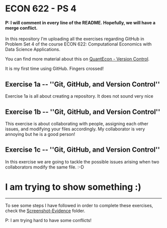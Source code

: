 # ECON 622 - PS 4
#### P: I will comment in every line of the README. Hopefully, we will have a merge conflict.
In this repository I'm uploading all the exercises regarding GitHub in Problem Set 4 of the course ECON 622: Computational Economics with Data Science Applications.

You can find more material about this on [QuantEcon - Version Control](https://julia.quantecon.org/more_julia/version_control.html).



It is my first time using GitHub. Fingers crossed!


## Exercise 1a -- ''Git, GitHub, and Version Control''
Exercise 1a is all about creating a repository. It does not sound very nice

## Exercise 1b -- ''Git, GitHub, and Version Control''
This exercise is about collaborating with people, assigning each other issues, and modifying your files accordingly. My collaborator is very annoying but he is a good person!



## Exercise 1c -- ''Git, GitHub, and Version Control''
In this exercise we are going to tackle the possible issues arising when two collaborators modify the same file. :-D

# I am trying to show something :)

----
To see some steps I have followed in order to complete these exercises, check the [Screenshot-Evidence](https://github.com/loforteg/ECON622-PS4/tree/master/Screenshot-Evidence) folder.

P: I am trying hard to have some conflicts!